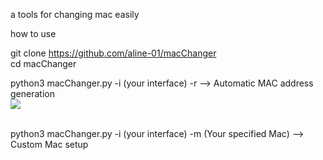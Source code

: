 a tools for changing mac easily

how to use 

git clone https://github.com/aline-01/macChanger</br>
cd macChanger

python3 macChanger.py -i (your interface) -r --> Automatic MAC address generation</br>
<img src="https://s2.uupload.ir/files/screenshot_from_2023-04-03_14-00-47_leyk.png">

</br>
python3 macChanger.py -i (your interface) -m (Your specified Mac) --> Custom Mac setup



